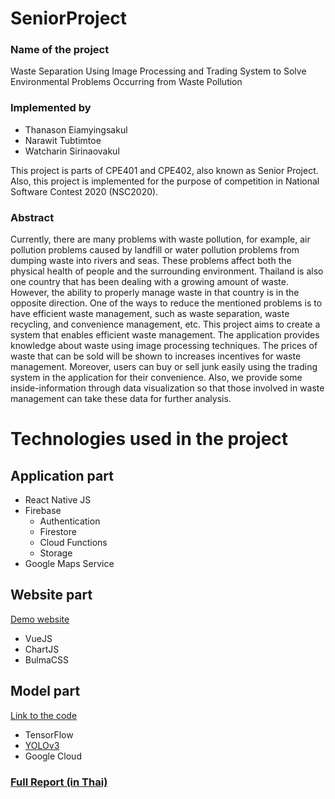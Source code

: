 # SeniorProject
### Name of the project
Waste Separation Using Image Processing and Trading System to Solve Environmental Problems Occurring from Waste Pollution

### Implemented by
- Thanason Eiamyingsakul<br>
- Narawit Tubtimtoe<br>
- Watcharin Sirinaovakul

This project is parts of CPE401 and CPE402, also known as Senior Project. Also, this project is implemented for the purpose of competition in National Software Contest 2020 (NSC2020).

### Abstract
Currently, there are many problems with waste pollution, for example, air pollution problems caused by landfill or water pollution problems from dumping waste into rivers and seas. These problems affect both the physical health of people and the surrounding environment. Thailand is also one country that has been dealing with a growing amount of waste. However, the ability to properly manage waste in that country is in the opposite direction. One of the ways to reduce the mentioned problems is to have efficient waste management, such as waste separation, waste recycling, and convenience management, etc. This project aims to create a system that enables efficient waste management. The application provides knowledge about waste using image processing techniques. The prices of waste that can be sold will be shown to increases incentives for waste management. Moreover, users can buy or sell junk easily using the trading system in the application for their convenience. Also, we provide some inside-information through data visualization so that those involved in waste management can take these data for further analysis.

# Technologies used in the project
## Application part
- React Native JS
- Firebase
  - Authentication
  - Firestore
  - Cloud Functions
  - Storage
- Google Maps Service
## Website part
<a href="https://senior-project-83de1.firebaseapp.com/">Demo website</a>
- VueJS
- ChartJS
- BulmaCSS
## Model part
<a href="https://github.com/ttn37/frcnn_server">Link to the code</a>
- TensorFlow
- <a href="https://github.com/AntonMu/TrainYourOwnYOLO">YOLOv3</a>
- Google Cloud


### <a href="/NSCFinalReport.pdf">Full Report (in Thai)</a>
